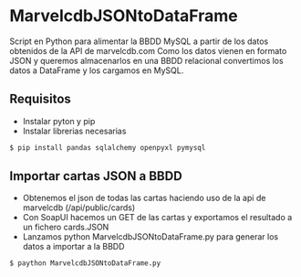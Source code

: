 # MarvelcdbJSONtoDataFrame
Script en Python para alimentar la BBDD MySQL a partir de los datos obtenidos de la API de marvelcdb.com
Como los datos vienen en formato JSON y queremos almacenarlos en una BBDD relacional convertimos los datos a DataFrame y los cargamos en MySQL.

## Requisitos
- Instalar pyton y pip
- Instalar librerias necesarias
```bash
$ pip install pandas sqlalchemy openpyxl pymysql
```

## Importar cartas JSON a BBDD
- Obtenemos el json de todas las cartas haciendo uso de la api de marvelcdb (/api/public/cards)
- Con SoapUI hacemos un GET de las cartas y exportamos el resultado a un fichero cards.JSON
- Lanzamos python MarvelcdbJSONtoDataFrame.py para generar los datos a importar a la BBDD
```bash
$ paython MarvelcdbJSONtoDataFrame.py
```